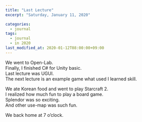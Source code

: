```yaml
---
title: "Last Lecture"
excerpt: "Saturday, January 11, 2020"

categories:
  - journal
tags:
  - journal
  - in 2020
last_modified_at: 2020-01-12T08:00:00+09:00
---
```

We went to Open-Lab.  
Finally, I finished C# for Unity basic.  
Last lecture was UGUI.  
The next lecture is an example game what used I learned skill.  

We ate Korean food and went to play Starcraft 2.  
I realized how much fun to play a board game.  
Splendor was so exciting.  
And other use-map was such fun.  

We back home at 7 o’clock.  

